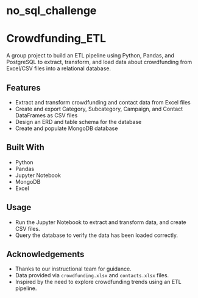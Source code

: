 # no_sql_challenge

# Crowdfunding_ETL

A group project to build an ETL pipeline using Python, Pandas, and PostgreSQL to extract, transform, and load data about crowdfunding from Excel/CSV files into a relational database. 

## Features

- Extract and transform crowdfunding and contact data from Excel files
- Create and export Category, Subcategory, Campaign, and Contact DataFrames as CSV files
- Design an ERD and table schema for the database
- Create and populate MongoDB database


## Built With

- Python
- Pandas
- Jupyter Notebook
- MongoDB
- Excel

## Usage

- Run the Jupyter Notebook to extract and transform data, and create CSV files.
- Query the database to verify the data has been loaded correctly.

## Acknowledgements

- Thanks to our instructional team for guidance.
- Data provided via `crowdfunding.xlsx` and `contacts.xlsx` files.
- Inspired by the need to explore crowdfunding trends using an ETL pipeline.
